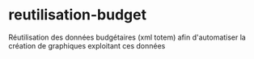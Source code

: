 # reutilisation-budget
Réutilisation des données budgétaires (xml totem) afin d'automatiser la création de graphiques exploitant ces données
